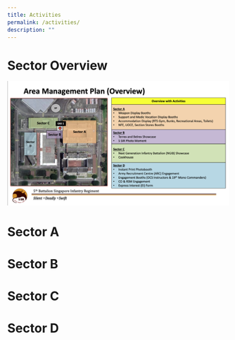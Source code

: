 ```yaml
---
title: Activities
permalink: /activities/
description: ""
---
```

# Sector Overview
![](/images/area%20management.png)

# Sector A


# Sector B


# Sector C


# Sector D
